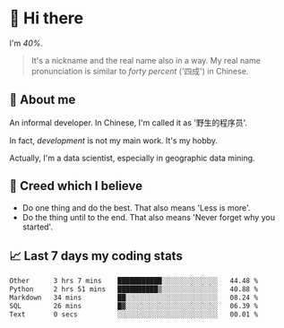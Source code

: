 # 👋 Hi there

I'm *40%*.

> It's a nickname and the real name also in a way.
> My real name pronunciation is similar to *forty percent* ('四成') in Chinese.

## :speech_balloon: About me

An informal developer. In Chinese, I'm called it as '野生的程序员'.

In fact, _development_ is not my main work. It's my hobby.

Actually, I'm a data scientist, especially in geographic data mining.

## :see_no_evil: Creed which I believe

- Do one thing and do the best. That also means 'Less is more'.
- Do the thing until to the end. That also means 'Never forget why you started'.

## :chart_with_upwards_trend: Last 7 days my coding stats

<!--START_SECTION:waka-->

```txt
Other      3 hrs 7 mins    ███████████░░░░░░░░░░░░░░   44.48 %
Python     2 hrs 51 mins   ██████████▒░░░░░░░░░░░░░░   40.88 %
Markdown   34 mins         ██░░░░░░░░░░░░░░░░░░░░░░░   08.24 %
SQL        26 mins         █▓░░░░░░░░░░░░░░░░░░░░░░░   06.39 %
Text       0 secs          ░░░░░░░░░░░░░░░░░░░░░░░░░   00.01 %
```

<!--END_SECTION:waka-->
